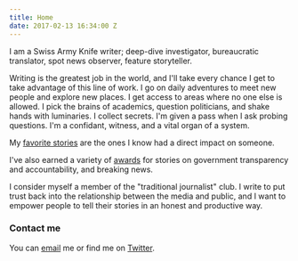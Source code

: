 ```yaml
---
title: Home
date: 2017-02-13 16:34:00 Z
---
```


I am a Swiss Army Knife writer; deep-dive investigator, bureaucratic  translator, spot news observer, feature storyteller.

Writing is the greatest job in the world, and I'll take every chance I get to take advantage of this line of work. I go on daily adventures to meet new people and explore new places. I get access to areas where no one else is allowed. I pick the brains of academics, question politicians, and shake hands with luminaries. I collect secrets. I'm given a pass when I ask probing questions. I'm a confidant, witness, and a vital organ of a system.

My [favorite stories](http://meredithsomers.com/writing.html) are the ones I know had a direct impact on someone.

I've also earned a variety of [awards](http://meredithsomers.com/awards.html) for stories on government transparency and accountability, and breaking news.

I consider myself a member of the "traditional journalist" club. I write to put trust back into the relationship between the media and public, and I want to empower people to tell their stories in an honest and productive way.

### Contact me

You can [email](mailto:masomers@gmail.com) me or find me on [Twitter](https://twitter.com/meredithsomers?lang=en).